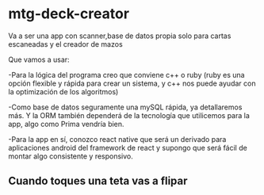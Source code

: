 # mtg-deck-creator

Va a ser una app con scanner,base de datos propia solo para cartas escaneadas y el creador de mazos

Que vamos a usar:

-Para la lógica del programa creo que conviene c++ o ruby (ruby es una opción flexible y rápida para crear un sistema, y c++ nos puede ayudar con la optimización de los algoritmos)

-Como base de datos seguramente una mySQL rápida, ya detallaremos más. Y la ORM también dependerá de la tecnología que utilicemos para la app, algo como Prima vendría bien.

-Para la app en sí, conozco react native que será un derivado para aplicaciones android del framework de react y supongo que será fácil de montar algo consistente y responsivo.

## Cuando toques una teta vas a flipar
